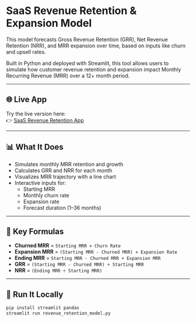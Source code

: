 # SaaS Revenue Retention & Expansion Model

This model forecasts Gross Revenue Retention (GRR), Net Revenue Retention (NRR), and MRR expansion over time, based on inputs like churn and upsell rates.

Built in Python and deployed with Streamlit, this tool allows users to simulate how customer revenue retention and expansion impact Monthly Recurring Revenue (MRR) over a 12+ month period.

---

## 🌐 Live App

Try the live version here:  
👉 [SaaS Revenue Retention App](https://saas-revenue-retention-app-bpepebtftewzxstyd5bt3u.streamlit.app/)

---

## 📊 What It Does

- Simulates monthly MRR retention and growth
- Calculates GRR and NRR for each month
- Visualizes MRR trajectory with a line chart
- Interactive inputs for:
  - Starting MRR
  - Monthly churn rate
  - Expansion rate
  - Forecast duration (1–36 months)

---

## 🧮 Key Formulas

- **Churned MRR** = `Starting MRR × Churn Rate`
- **Expansion MRR** = `(Starting MRR - Churned MRR) × Expansion Rate`
- **Ending MRR** = `Starting MRR - Churned MRR + Expansion MRR`
- **GRR** = `(Starting MRR - Churned MRR) ÷ Starting MRR`
- **NRR** = `(Ending MRR ÷ Starting MRR)`

---

## 🚀 Run It Locally

```bash
pip install streamlit pandas
streamlit run revenue_retention_model.py
